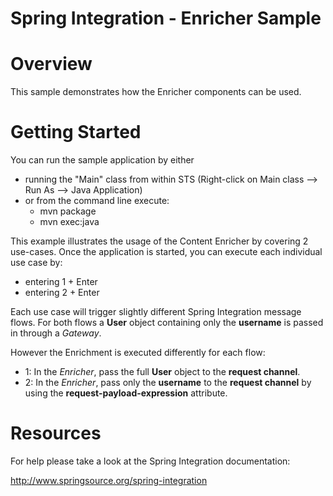 Spring Integration - Enricher Sample
================================

# Overview

This sample demonstrates how the Enricher components can be used.

# Getting Started

You can run the sample application by either

* running the "Main" class from within STS (Right-click on Main class --> Run As --> Java Application)
* or from the command line execute:
    - mvn package
    - mvn exec:java

This example illustrates the usage of the Content Enricher by covering 2 use-cases.
Once the application is started, you can execute each individual use case by:

* entering 1 + Enter
* entering 2 + Enter

Each use case will trigger slightly different Spring Integration message flows. For
both flows a **User** object containing only the **username** is passed in through a *Gateway*.

However the Enrichment is executed differently for each flow:

* 1: In the *Enricher*, pass the full **User** object to the **request channel**.
* 2: In the *Enricher*, pass only the **username** to the **request channel** by using the **request-payload-expression** attribute.

# Resources

For help please take a look at the Spring Integration documentation:

http://www.springsource.org/spring-integration

